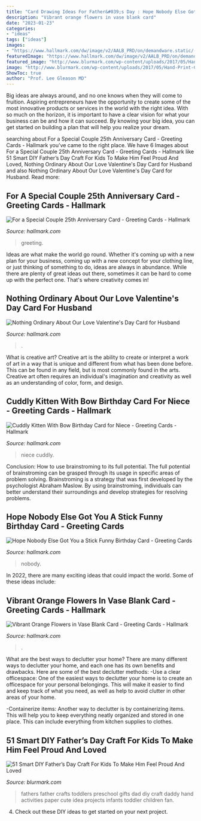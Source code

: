 ```yaml
---
title: "Card Drawing Ideas For Father&#039;s Day : Hope Nobody Else Got You A Stick Funny Birthday Card"
description: "Vibrant orange flowers in vase blank card"
date: "2023-01-23"
categories:
- "ideas"
tags: ["ideas"]
images:
- "https://www.hallmark.com/dw/image/v2/AALB_PRD/on/demandware.static/-/Sites-hallmark-master/default/dw8bd390cc/images/finished-goods/products/629VEE6922/Nothing-Ordinary-About-Our-Love-Valentines-Day-Card-for-Husband_629VEE6922_01.jpg?sw=1920"
featuredImage: "https://www.hallmark.com/dw/image/v2/AALB_PRD/on/demandware.static/-/Sites-hallmark-master/default/dw8bd390cc/images/finished-goods/products/629VEE6922/Nothing-Ordinary-About-Our-Love-Valentines-Day-Card-for-Husband_629VEE6922_01.jpg?sw=1920"
featured_image: "http://www.blurmark.com/wp-content/uploads/2017/05/Hand-Print-Carft.jpg"
image: "http://www.blurmark.com/wp-content/uploads/2017/05/Hand-Print-Carft.jpg"
ShowToc: true
author: "Prof. Lee Gleason MD"
---
```



Big ideas are always around, and no one knows when they will come to fruition. Aspiring entrepreneurs have the opportunity to create some of the most innovative products or services in the world with the right idea. With so much on the horizon, it is important to have a clear vision for what your business can be and how it can succeed. By knowing your big idea, you can get started on building a plan that will help you realize your dream.

	

		
searching about For a Special Couple 25th Anniversary Card - Greeting Cards - Hallmark you've came to the right place. We have 6 Images about For a Special Couple 25th Anniversary Card - Greeting Cards - Hallmark like 51 Smart DIY Father’s Day Craft For Kids To Make Him Feel Proud And Loved, Nothing Ordinary About Our Love Valentine&#039;s Day Card for Husband and also Nothing Ordinary About Our Love Valentine&#039;s Day Card for Husband. Read more:
		
    
## For A Special Couple 25th Anniversary Card - Greeting Cards - Hallmark

<img loading=lazy src="https://www.hallmark.com/dw/image/v2/AALB_PRD/on/demandware.static/-/Sites-hallmark-master/default/dw9bbbb8f9/images/finished-goods/Special-Couple-25th-Anniversary-Card_459AVY3037_04.jpg?sw=1200&amp;sh=1200&amp;sm=fit" onerror="this.onerror=null;this.src='https://tse4.mm.bing.net/th?id=OIP.Pco0sJuEpNGRZgHGT9VAIAHaHa&amp;pid=15.1';" alt="For a Special Couple 25th Anniversary Card - Greeting Cards - Hallmark">

_Source: hallmark.com_

>greeting. 

	

Ideas are what make the world go round. Whether it's coming up with a new plan for your business, coming up with a new concept for your clothing line, or just thinking of something to do, ideas are always in abundance. While there are plenty of great ideas out there, sometimes it can be hard to come up with the perfect one. That's where creativity comes in!

    
## Nothing Ordinary About Our Love Valentine&#039;s Day Card For Husband

<img loading=lazy src="https://www.hallmark.com/dw/image/v2/AALB_PRD/on/demandware.static/-/Sites-hallmark-master/default/dw8bd390cc/images/finished-goods/products/629VEE6922/Nothing-Ordinary-About-Our-Love-Valentines-Day-Card-for-Husband_629VEE6922_01.jpg?sw=1920" onerror="this.onerror=null;this.src='https://tse1.mm.bing.net/th?id=OIP.T53ZRF9mnvgF2wccDZpiGwHaHa&amp;pid=15.1';" alt="Nothing Ordinary About Our Love Valentine&#039;s Day Card for Husband">

_Source: hallmark.com_

>. 

	

What is creative art?
Creative art is the ability to create or interpret a work of art in a way that is unique and different from what has been done before. This can be found in any field, but is most commonly found in the arts. Creative art often requires an individual's imagination and creativity as well as an understanding of color, form, and design.

    
## Cuddly Kitten With Bow Birthday Card For Niece - Greeting Cards - Hallmark

<img loading=lazy src="https://www.hallmark.com/dw/image/v2/AALB_PRD/on/demandware.static/-/Sites-hallmark-master/default/dw8d499718/images/finished-goods/Cuddly-Kitten-With-Bow-Birthday-Card-for-Niece_299HKB5836_04.jpg?sw=1200&amp;sh=1200&amp;sm=fit" onerror="this.onerror=null;this.src='https://tse2.mm.bing.net/th?id=OIP.ZbYpeIeqMZyEgkZdztSr-wHaHa&amp;pid=15.1';" alt="Cuddly Kitten With Bow Birthday Card for Niece - Greeting Cards - Hallmark">

_Source: hallmark.com_

>niece cuddly. 

	

Conclusion: How to use brainstroming to its full potential.
The full potential of brainstroming can be grasped through its usage in specific areas of problem solving. Brainstroming is a strategy that was first developed by the psychologist Abraham Maslow. By using brainstroming, individuals can better understand their surroundings and develop strategies for resolving problems.

    
## Hope Nobody Else Got You A Stick Funny Birthday Card - Greeting Cards

<img loading=lazy src="https://www.hallmark.com/dw/image/v2/AALB_PRD/on/demandware.static/-/Sites-hallmark-master/default/dw1d641fe0/images/finished-goods/Nobody-Else-Got-You-Stick-Birthday-Card_369ZZB8255_04.jpg?sw=1200&amp;sh=1200&amp;sm=fit" onerror="this.onerror=null;this.src='https://tse1.mm.bing.net/th?id=OIP.etxh_60bdY9tuhJR_MLs4AHaHa&amp;pid=15.1';" alt="Hope Nobody Else Got You a Stick Funny Birthday Card - Greeting Cards">

_Source: hallmark.com_

>nobody. 

	

In 2022, there are many exciting ideas that could impact the world. Some of these ideas include: 

    
## Vibrant Orange Flowers In Vase Blank Card - Greeting Cards - Hallmark

<img loading=lazy src="https://www.hallmark.com/dw/image/v2/AALB_PRD/on/demandware.static/-/Sites-hallmark-master/default/dwa6d2faa8/images/finished-goods/Vibrant-Orange-Flowers-in-Vase-Blank-Card-root-239LGH1152_PV.1.LGH1152.jpg_Source_Image.jpg" onerror="this.onerror=null;this.src='https://tse3.mm.bing.net/th?id=OIP.I9oldJ53t3sTZtOtjGZk9gHaKz&amp;pid=15.1';" alt="Vibrant Orange Flowers in Vase Blank Card - Greeting Cards - Hallmark">

_Source: hallmark.com_

>. 

	

What are the best ways to declutter your home?
There are many different ways to declutter your home, and each one has its own benefits and drawbacks. Here are some of the best declutter methods: 
-Use a clear officespace: One of the easiest ways to declutter your home is to create an officespace for your personal belongings. This will make it easier to find and keep track of what you need, as well as help to avoid clutter in other areas of your home. 

-Containerize items: Another way to declutter is by containerizing items. This will help you to keep everything neatly organized and stored in one place. This can include everything from kitchen supplies to clothes.

    
## 51 Smart DIY Father’s Day Craft For Kids To Make Him Feel Proud And Loved

<img loading=lazy src="http://www.blurmark.com/wp-content/uploads/2017/05/Hand-Print-Carft.jpg" onerror="this.onerror=null;this.src='https://tse2.mm.bing.net/th?id=OIP.W95AcllBWffhr83pra4R7wHaJ4&amp;pid=15.1';" alt="51 Smart DIY Father’s Day Craft For Kids To Make Him Feel Proud And Loved">

_Source: blurmark.com_

>fathers father crafts toddlers preschool gifts dad diy craft daddy hand activities paper cute idea projects infants toddler children fan. 

	

4. Check out these DIY ideas to get started on your next project.

